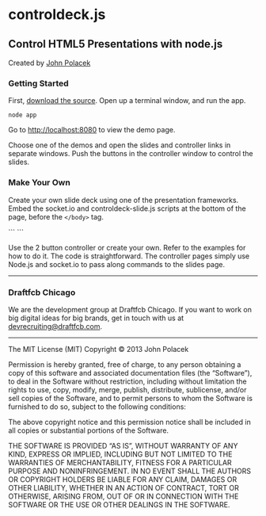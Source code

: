 <h1>controldeck.js</h1>
<h2>Control HTML5 Presentations with node.js</h2><p>Created by <a href="http://twitter.com/johnpolacek">John Polacek</a>
<h3>Getting Started</h3>
<p>First, <a href="https://github.com/dfcb/controldeck.js/archive/master.zip">download the source</a>. Open up a terminal window, and run the app.</p>
<p class="code"><code>node app</code></p>
<p>Go to <a href="http://localhost:8080" target="_blank">http://localhost:8080</a> to view the demo page.</p>
<p>Choose one of the demos and open the slides and controller links in separate windows. Push the buttons in the controller window to control the slides.</p>

<h3>Make Your Own</h3>
<p>Create your own slide deck using one of the presentation frameworks. Embed the socket.io and controldeck-slide.js scripts at the bottom of the page, before the <code>&lt;/body&gt;</code> tag.</p>
```<!-- controldeck.js -->
<script src="/socket.io/socket.io.js"></script>
<script src="/controldeck-slides.js"></script>```
<p>Use the 2 button controller or create your own. Refer to the examples for how to do it. The code is  straightforward. The controller pages simply use Node.js and socket.io to pass along commands to the slides page.</p>

* * *
### Draftfcb Chicago
We are the development group at Draftfcb Chicago. If you want to work on big digital ideas for big brands, get in touch with us at [devrecruiting@draftfcb.com](mailto:devrecruiting@draftfcb.com).


* * *
The MIT License (MIT)
Copyright © 2013 John Polacek

Permission is hereby granted, free of charge, to any person obtaining a copy of this software and associated documentation files (the “Software”), to deal in the Software without restriction, including without limitation the rights to use, copy, modify, merge, publish, distribute, sublicense, and/or sell copies of the Software, and to permit persons to whom the Software is furnished to do so, subject to the following conditions:

The above copyright notice and this permission notice shall be included in all copies or substantial portions of the Software.

THE SOFTWARE IS PROVIDED “AS IS”, WITHOUT WARRANTY OF ANY KIND, EXPRESS OR IMPLIED, INCLUDING BUT NOT LIMITED TO THE WARRANTIES OF MERCHANTABILITY, FITNESS FOR A PARTICULAR PURPOSE AND NONINFRINGEMENT. IN NO EVENT SHALL THE AUTHORS OR COPYRIGHT HOLDERS BE LIABLE FOR ANY CLAIM, DAMAGES OR OTHER LIABILITY, WHETHER IN AN ACTION OF CONTRACT, TORT OR OTHERWISE, ARISING FROM, OUT OF OR IN CONNECTION WITH THE SOFTWARE OR THE USE OR OTHER DEALINGS IN THE SOFTWARE.
